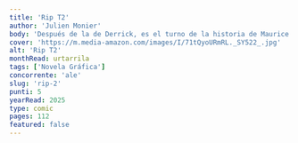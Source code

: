 ```yaml
---
title: 'Rip T2'
author: 'Julien Monier'
body: 'Después de la de Derrick, es el turno de la historia de Maurice. Sin amigos, sin pasado, sin futuro, este anciano barbudo y amargado nos sumerge en su macabra vida y nos revela su verdadera identidad, la que ha estado escondiendo durante años.'
cover: 'https://m.media-amazon.com/images/I/71tQyoURmRL._SY522_.jpg'
alt: 'Rip T2'
monthRead: urtarrila
tags: ['Novela Gráfica']
concorrente: 'ale'
slug: 'rip-2'
punti: 5
yearRead: 2025
type: comic
pages: 112
featured: false
---
```

